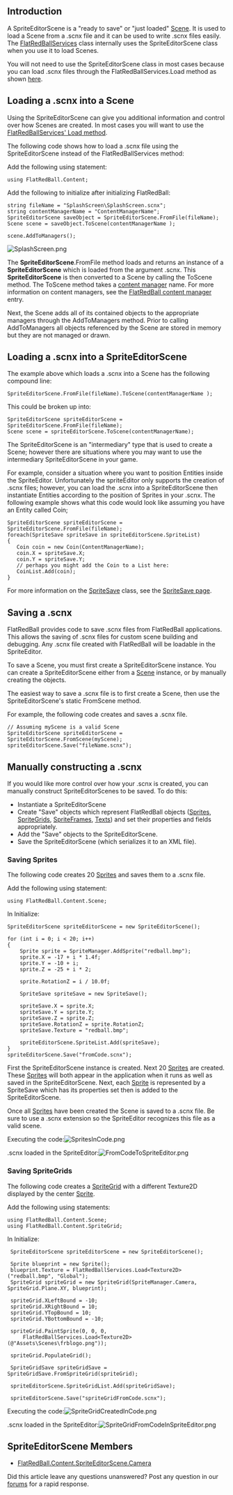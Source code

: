 ## Introduction

A SpriteEditorScene is a "ready to save" or "just loaded" [Scene](/frb/docs/index.php?title=FlatRedBall.Scene.md "FlatRedBall.Scene"). It is used to load a Scene from a .scnx file and it can be used to write .scnx files easily. The [FlatRedBallServices](/frb/docs/index.php?title=FlatRedBall.FlatRedBallServices.md "FlatRedBall.FlatRedBallServices") class internally uses the SpriteEditorScene class when you use it to load Scenes.

You will not need to use the SpriteEditorScene class in most cases because you can load .scnx files through the FlatRedBallServices.Load method as shown [here](/frb/docs/index.php?title=FlatRedBall.Scene.md#Loading_a_Scene_From_File "FlatRedBall.Scene").

## Loading a .scnx into a Scene

Using the SpriteEditorScene can give you additional information and control over how Scenes are created. In most cases you will want to use the [FlatRedBallServices' Load method](/frb/docs/index.php?title=FlatRedBall.Scene.md#Loading_a_Scene_From_File "FlatRedBall.Scene").

The following code shows how to load a .scnx file using the SpriteEditorScene instead of the FlatRedBallServices method:

Add the following using statement:

    using FlatRedBall.Content;

Add the following to initialize after initializing FlatRedBall:

    string fileName = "SplashScreen\SplashScreen.scnx";
    string contentManagerName = "ContentManagerName";
    SpriteEditorScene saveObject = SpriteEditorScene.FromFile(fileName);
    Scene scene = saveObject.ToScene(contentManagerName );

    scene.AddToManagers();

![SplashScreen.png](/media/migrated_media-SplashScreen.png)

The **SpriteEditorScene**.FromFile method loads and returns an instance of a **SpriteEditorScene** which is loaded from the argument .scnx. This **SpriteEditorScene** is then converted to a Scene by calling the ToScene method. The ToScene method takes a [content manager](/frb/docs/index.php?title=FlatRedBall_Content_Manager.md "FlatRedBall Content Manager") name. For more information on content managers, see the [FlatRedBall content manager](/frb/docs/index.php?title=FlatRedBall_Content_Manager.md "FlatRedBall Content Manager") entry.

Next, the Scene adds all of its contained objects to the appropriate managers through the AddToManagers method. Prior to calling AddToManagers all objects referenced by the Scene are stored in memory but they are not managed or drawn.

## Loading a .scnx into a SpriteEditorScene

The example above which loads a .scnx into a Scene has the following compound line:

    SpriteEditorScene.FromFile(fileName).ToScene(contentManagerName );

This could be broken up into:

    SpriteEditorScene spriteEditorScene = SpriteEditorScene.FromFile(fileName);
    Scene scene = spriteEditorScene.ToScene(contentManagerName);

The SpriteEditorScene is an "intermediary" type that is used to create a Scene; however there are situations where you may want to use the intermediary SpriteEditorScene in your game.

For example, consider a situation where you want to position Entities inside the SpriteEditor. Unfortunately the spriteEditor only supports the creation of .scnx files; however, you can load the .scnx into a SpriteEditorScene then instantiate Entities according to the position of Sprites in your .scnx. The following example shows what this code would look like assuming you have an Entity called Coin;

    SpriteEditorScene spriteEditorScene = SpriteEditorScene.FromFile(fileName);
    foreach(SpriteSave spriteSave in spriteEditorScene.SpriteList)
    {
       Coin coin = new Coin(ContentManagerName);
       coin.X = spriteSave.X;
       coin.Y = spriteSave.Y;
       // perhaps you might add the Coin to a List here:
       CoinList.Add(coin);
    }

For more information on the [SpriteSave](/frb/docs/index.php?title=FlatRedBall.Content.Scene.SpriteSave.md "FlatRedBall.Content.Scene.SpriteSave") class, see the [SpriteSave page](/frb/docs/index.php?title=FlatRedBall.Content.Scene.SpriteSave.md "FlatRedBall.Content.Scene.SpriteSave").

## Saving a .scnx

FlatRedBall provides code to save .scnx files from FlatRedBall applications. This allows the saving of .scnx files for custom scene building and debugging. Any .scnx file created with FlatRedBall will be loadable in the SpriteEditor.

To save a Scene, you must first create a SpriteEditorScene instance. You can create a SpriteEditorScene either from a [Scene](/frb/docs/index.php?title=FlatRedBall.Scene.md "FlatRedBall.Scene") instance, or by manually creating the objects.

The easiest way to save a .scnx file is to first create a Scene, then use the SpriteEditorScene's static FromScene method.

For example, the following code creates and saves a .scnx file.

    // Assuming myScene is a valid Scene
    SpriteEditorScene spriteEditorScene = SpriteEditorScene.FromScene(myScene);
    spriteEditorScene.Save("fileName.scnx");

## Manually constructing a .scnx

If you would like more control over how your .scnx is created, you can manually construct SpriteEditorScenes to be saved. To do this:

-   Instantiate a SpriteEditorScene
-   Create "Save" objects which represent FlatRedBall objects ([Sprites](/frb/docs/index.php?title=FlatRedBall.Sprite.md "FlatRedBall.Sprite"), [SpriteGrids](/frb/docs/index.php?title=FlatRedBall.ManagedSpriteGroups.SpriteGrid.md "FlatRedBall.ManagedSpriteGroups.SpriteGrid"), [SpriteFrames](/frb/docs/index.php?title=FlatRedBall.ManagedSpriteGroups.SpriteFrame.md "FlatRedBall.ManagedSpriteGroups.SpriteFrame"), [Texts](/frb/docs/index.php?title=FlatRedBall.Graphics.Text.md "FlatRedBall.Graphics.Text")) and set their properties and fields appropriately.
-   Add the "Save" objects to the SpriteEditorScene.
-   Save the SpriteEditorScene (which serializes it to an XML file).

### Saving Sprites

The following code creates 20 [Sprites](/frb/docs/index.php?title=FlatRedBall.Sprite.md "FlatRedBall.Sprite") and saves them to a .scnx file.

Add the following using statement:

    using FlatRedBall.Content.Scene;

In Initialize:

    SpriteEditorScene spriteEditorScene = new SpriteEditorScene();

    for (int i = 0; i < 20; i++)
    {
        Sprite sprite = SpriteManager.AddSprite("redball.bmp");
        sprite.X = -17 + i * 1.4f;
        sprite.Y = -10 + i;
        sprite.Z = -25 + i * 2;

        sprite.RotationZ = i / 10.0f;

        SpriteSave spriteSave = new SpriteSave();

        spriteSave.X = sprite.X;
        spriteSave.Y = sprite.Y;
        spriteSave.Z = sprite.Z;
        spriteSave.RotationZ = sprite.RotationZ;
        spriteSave.Texture = "redball.bmp";

        spriteEditorScene.SpriteList.Add(spriteSave);
    }
    spriteEditorScene.Save("fromCode.scnx");

First the SpriteEditorScene instance is created. Next 20 [Sprites](/frb/docs/index.php?title=FlatRedBall.Sprite.md "FlatRedBall.Sprite") are created. These [Sprites](/frb/docs/index.php?title=FlatRedBall.Sprite.md "FlatRedBall.Sprite") will both appear in the application when it runs as well as saved in the SpriteEditorScene. Next, each [Sprite](/frb/docs/index.php?title=FlatRedBall.Sprite.md "FlatRedBall.Sprite") is represented by a SpriteSave which has its properties set then is added to the SpriteEditorScene.

Once all [Sprites](/frb/docs/index.php?title=FlatRedBall.Sprite.md "FlatRedBall.Sprite") have been created the Scene is saved to a .scnx file. Be sure to use a .scnx extension so the SpriteEditor recognizes this file as a valid scene.

Executing the code:![SpritesInCode.png](/media/migrated_media-SpritesInCode.png)

.scnx loaded in the SpriteEditor:![FromCodeToSpriteEditor.png](/media/migrated_media-FromCodeToSpriteEditor.png)

### Saving SpriteGrids

The following code creates a [SpriteGrid](/frb/docs/index.php?title=FlatRedBall.ManagedSpriteGroups.SpriteGrid.md "FlatRedBall.ManagedSpriteGroups.SpriteGrid") with a different Texture2D displayed by the center [Sprite](/frb/docs/index.php?title=FlatRedBall.Sprite.md "FlatRedBall.Sprite").

Add the following using statements:

    using FlatRedBall.Content.Scene;
    using FlatRedBall.Content.SpriteGrid;

In Initialize:

     SpriteEditorScene spriteEditorScene = new SpriteEditorScene();

     Sprite blueprint = new Sprite();
     blueprint.Texture = FlatRedBallServices.Load<Texture2D>("redball.bmp", "Global");
     SpriteGrid spriteGrid = new SpriteGrid(SpriteManager.Camera, SpriteGrid.Plane.XY, blueprint);

     spriteGrid.XLeftBound = -10;
     spriteGrid.XRightBound = 10;
     spriteGrid.YTopBound = 10;
     spriteGrid.YBottomBound = -10;

     spriteGrid.PaintSprite(0, 0, 0,
         FlatRedBallServices.Load<Texture2D>(@"Assets\Scenes\frblogo.png"));

     spriteGrid.PopulateGrid();

     SpriteGridSave spriteGridSave = SpriteGridSave.FromSpriteGrid(spriteGrid);

     spriteEditorScene.SpriteGridList.Add(spriteGridSave);

     spriteEditorScene.Save("spriteGridFromCode.scnx");

Executing the code:![SpriteGridCreatedInCode.png](/media/migrated_media-SpriteGridCreatedInCode.png)

.scnx loaded in the SpriteEditor:![SpriteGridFromCodeInSpriteEditor.png](/media/migrated_media-SpriteGridFromCodeInSpriteEditor.png)

## SpriteEditorScene Members

-   [FlatRedBall.Content.SpriteEditorScene.Camera](/frb/docs/index.php?title=FlatRedBall.Content.SpriteEditorScene.Camera.md "FlatRedBall.Content.SpriteEditorScene.Camera")

Did this article leave any questions unanswered? Post any question in our [forums](/frb/forum/.md) for a rapid response.

